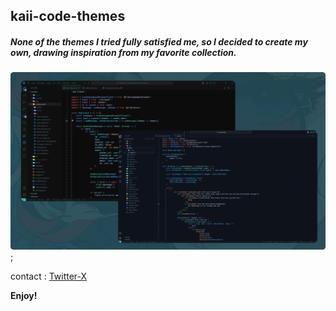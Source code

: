## kaii-code-themes

##### None of the themes I tried fully satisfied me, so I decided to create my own, drawing inspiration from my favorite collection.

![Preview Image](./previews/preview.png);

contact : [Twitter-X](https://x.com/_little_kaii)

**Enjoy!**
